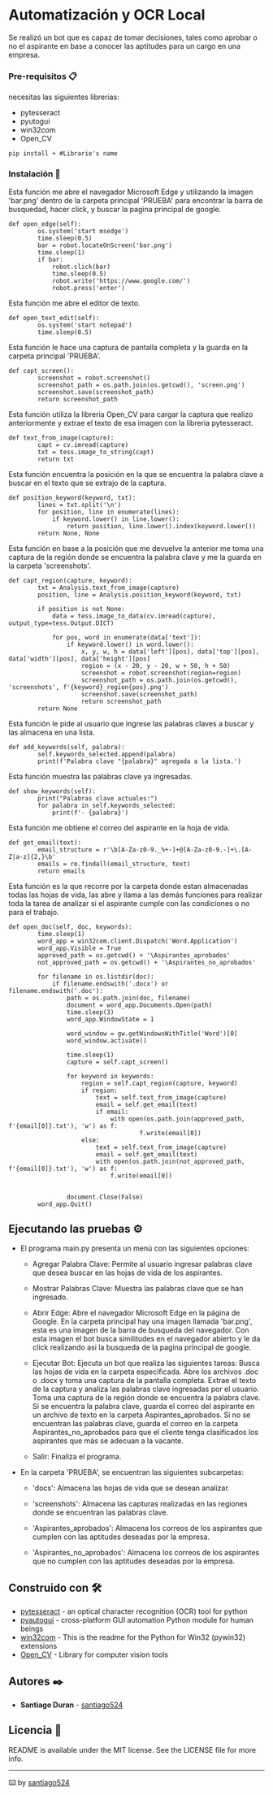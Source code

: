 # Automatización y OCR Local

Se realizó un bot que es capaz de tomar decisiones, tales como aprobar o no el aspirante en base a conocer las aptitudes para un cargo en una empresa.   

### Pre-requisitos 📋

necesitas las siguientes librerias:
- pytesseract
- pyutogui
- win32com
- Open_CV

```
pip install + #Librarie's name
```

### Instalación 🔧

Esta función me abre el navegador Microsoft Edge y utilizando la imagen 'bar.png' dentro de la carpeta principal 'PRUEBA' para encontrar la barra de busquedad, hacer click, y buscar la pagina principal de google.

```
def open_edge(self):
        os.system('start msedge')
        time.sleep(0.5)
        bar = robot.locateOnScreen('bar.png')
        time.sleep(1)
        if bar:
            robot.click(bar)
            time.sleep(0.5)
            robot.write('https://www.google.com/')
            robot.press('enter')
```

Esta función me abre el editor de texto.
```
def open_text_edit(self):
        os.system('start notepad')
        time.sleep(0.5)
```

Esta función le hace una captura de pantalla completa y la guarda en la carpeta principal 'PRUEBA'.
```
def capt_screen():
        screenshot = robot.screenshot()
        screenshot_path = os.path.join(os.getcwd(), 'screen.png')
        screenshot.save(screenshot_path)
        return screenshot_path
```

Esta función utiliza la libreria Open_CV para cargar la captura que realizo anteriormente y extrae el texto de esa imagen con la libreria pytesseract.
```
def text_from_image(capture):
        capt = cv.imread(capture)
        txt = tess.image_to_string(capt)
        return txt
```

Esta función encuentra la posición en la que se encuentra la palabra clave a buscar en el texto que se extrajo de la captura.
```
def position_keyword(keyword, txt):
        lines = txt.split('\n')
        for position, line in enumerate(lines):
            if keyword.lower() in line.lower():
                return position, line.lower().index(keyword.lower())
        return None, None
```

Esta función en base a la posición que me devuelve la anterior me toma una captura de la región donde se encuentra la palabra clave y me la guarda en la carpeta 'screenshots'.
```
def capt_region(capture, keyword):
        txt = Analysis.text_from_image(capture)
        position, line = Analysis.position_keyword(keyword, txt)

        if position is not None:
            data = tess.image_to_data(cv.imread(capture), output_type=tess.Output.DICT)

            for pos, word in enumerate(data['text']):
                if keyword.lower() in word.lower():
                    x, y, w, h = data['left'][pos], data['top'][pos], data['width'][pos], data['height'][pos]
                    region = (x - 20, y - 20, w + 50, h + 50)
                    screenshot = robot.screenshot(region=region)
                    screenshot_path = os.path.join(os.getcwd(), 'screenshots', f'{keyword}_region{pos}.png')
                    screenshot.save(screenshot_path)
                    return screenshot_path
        return None
```

Esta función le pide al usuario que ingrese las palabras claves a buscar y las almacena en una lista.
```
def add_keywords(self, palabra):
        self.keywords_selected.append(palabra)
        print(f'Palabra clave "{palabra}" agregada a la lista.')
```

Esta función muestra las palabras clave ya ingresadas.
```
def show_keywords(self):
        print("Palabras clave actuales:")
        for palabra in self.keywords_selected:
            print(f'- {palabra}')
```

Esta función me obtiene el correo del aspirante en la hoja de vida.
```
def get_email(text):
        email_structure = r'\b[A-Za-z0-9._%+-]+@[A-Za-z0-9.-]+\.[A-Z|a-z]{2,}\b'
        emails = re.findall(email_structure, text)
        return emails
```

Esta función es la que recorre por la carpeta donde estan almacenadas todas las hojas de vida, las abre y llama a las demás funciones para realizar toda la tarea de analizar si el aspirante cumple con las condiciones o no para el trabajo.
```
def open_doc(self, doc, keywords):
        time.sleep(1)
        word_app = win32com.client.Dispatch('Word.Application')
        word_app.Visible = True
        approved_path = os.getcwd() + '\Aspirantes_aprobados' 
        not_approved_path = os.getcwd() + '\Aspirantes_no_aprobados'

        for filename in os.listdir(doc):
            if filename.endswith('.docx') or filename.endswith('.doc'):
                path = os.path.join(doc, filename)
                document = word_app.Documents.Open(path)
                time.sleep(3)
                word_app.WindowState = 1

                word_window = gw.getWindowsWithTitle('Word')[0]
                word_window.activate()

                time.sleep(1)
                capture = self.capt_screen()

                for keyword in keywords:
                    region = self.capt_region(capture, keyword)
                    if region:
                        text = self.text_from_image(capture)
                        email = self.get_email(text)
                        if email:
                            with open(os.path.join(approved_path, f'{email[0]}.txt'), 'w') as f:
                                    f.write(email[0])
                    else:
                        text = self.text_from_image(capture)
                        email = self.get_email(text)
                        with open(os.path.join(not_approved_path, f'{email[0]}.txt'), 'w') as f:
                            f.write(email[0]) 


                document.Close(False)
        word_app.Quit()

```

## Ejecutando las pruebas ⚙️

* El programa main.py presenta un menú con las siguientes opciones:

    - Agregar Palabra Clave: Permite al usuario ingresar palabras clave que desea buscar en las hojas de vida de los aspirantes.

    - Mostrar Palabras Clave: Muestra las palabras clave que se han ingresado.

    - Abrir Edge: Abre el navegador Microsoft Edge en la página de Google.
    En la carpeta principal hay una imagen llamada 'bar.png', esta es una imagen de la barra de busqueda del navegador. Con esta imagen el bot busca similitudes en el navegador abierto y le da click realizando asi la busqueda de la pagina principal de google.

    - Ejecutar Bot: Ejecuta un bot que realiza las siguientes tareas:
    Busca las hojas de vida en la carpeta especificada.
    Abre los archivos .doc o .docx y toma una captura de la pantalla completa.
    Extrae el texto de la captura y analiza las palabras clave ingresadas por el usuario.
    Toma una captura de la región donde se encuentra la palabra clave.
    Si se encuentra la palabra clave, guarda el correo del aspirante en un archivo de texto en la carpeta Aspirantes_aprobados. Si no se encuentran las palabras clave, guarda el correo en la carpeta Aspirantes_no_aprobados para que el cliente tenga clasificados los aspirantes que más se adecuan a la vacante.

    - Salir: Finaliza el programa.


* En la carpeta 'PRUEBA', se encuentran las siguientes subcarpetas:

    - 'docs': Almacena las hojas de vida que se desean analizar.

    - 'screenshots': Almacena las capturas realizadas en las regiones donde se encuentran las palabras clave.

    - 'Aspirantes_aprobados': Almacena los correos de los aspirantes que cumplen con las aptitudes deseadas por la empresa.

    - 'Aspirantes_no_aprobados': Almacena los correos de los aspirantes que no cumplen con las aptitudes deseadas por la empresa.


## Construido con 🛠️

* [pytesseract](https://pypi.org/project/pytesseract/) - an optical character recognition (OCR) tool for python
* [pyautogui](https://pypi.org/project/PyAutoGUI/) - cross-platform GUI automation Python module for human beings
* [win32com](https://pypi.org/project/pywin32/) - This is the readme for the Python for Win32 (pywin32) extensions
* [Open_CV](https://pypi.org/project/opencv-python/) - Library for computer vision tools

## Autores ✒️

* **Santiago Duran** - [santiago524](https://github.com/santiago524)

## Licencia 📄

README is available under the MIT license. See the LICENSE file for more info.

---
⌨️ by [santiago524](https://github.com/santiago524)
